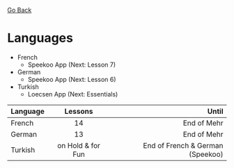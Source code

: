 [Go Back](https://github.com/arm-on/plan/blob/main/README.md)

# Languages

- French
    - Speekoo App (Next: Lesson 7)
- German
    - Speekoo App (Next: Lesson 6)
- Turkish
    - Loecsen App (Next: Essentials)

| Language   |      Lessons      |  Until |
|----------|:-------------:|------:|
| French |  14 | End of Mehr |
| German | 13 | End of Mehr |
| Turkish | on Hold & for Fun | End of French & German (Speekoo) |